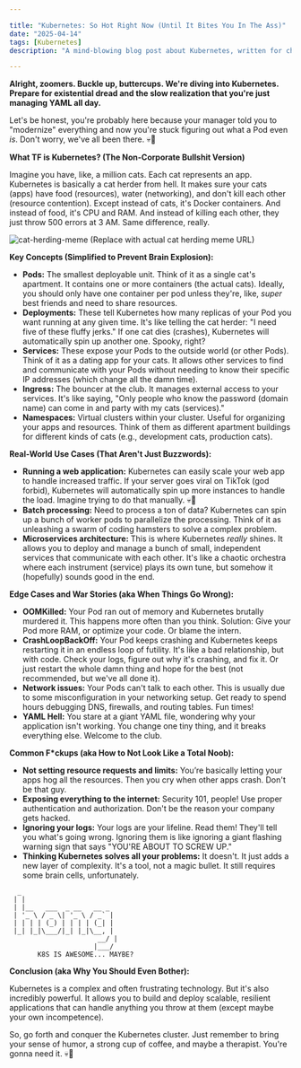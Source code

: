 ```yaml
---

title: "Kubernetes: So Hot Right Now (Until It Bites You In The Ass)"
date: "2025-04-14"
tags: [Kubernetes]
description: "A mind-blowing blog post about Kubernetes, written for chaotic Gen Z engineers."

---
```


**Alright, zoomers. Buckle up, buttercups. We're diving into Kubernetes. Prepare for existential dread and the slow realization that you're just managing YAML all day.**

Let's be honest, you're probably here because your manager told you to "modernize" everything and now you're stuck figuring out what a Pod even *is*. Don't worry, we've all been there. 💀🙏

**What TF is Kubernetes? (The Non-Corporate Bullshit Version)**

Imagine you have, like, a million cats. Each cat represents an app. Kubernetes is basically a cat herder from hell. It makes sure your cats (apps) have food (resources), water (networking), and don't kill each other (resource contention). Except instead of cats, it's Docker containers. And instead of food, it's CPU and RAM. And instead of killing each other, they just throw 500 errors at 3 AM. Same difference, really.

![cat-herding-meme](https://i.kym-cdn.com/photos/images/original/000/234/765/4c4.jpg)
(Replace with actual cat herding meme URL)

**Key Concepts (Simplified to Prevent Brain Explosion):**

*   **Pods:** The smallest deployable unit. Think of it as a single cat's apartment. It contains one or more containers (the actual cats). Ideally, you should only have one container per pod unless they're, like, *super* best friends and need to share resources.
*   **Deployments:** These tell Kubernetes how many replicas of your Pod you want running at any given time. It's like telling the cat herder: "I need five of these fluffy jerks." If one cat dies (crashes), Kubernetes will automatically spin up another one. Spooky, right?
*   **Services:** These expose your Pods to the outside world (or other Pods). Think of it as a dating app for your cats. It allows other services to find and communicate with your Pods without needing to know their specific IP addresses (which change all the damn time).
*   **Ingress:** The bouncer at the club. It manages external access to your services. It's like saying, "Only people who know the password (domain name) can come in and party with my cats (services)."
*   **Namespaces:** Virtual clusters within your cluster. Useful for organizing your apps and resources. Think of them as different apartment buildings for different kinds of cats (e.g., development cats, production cats).

**Real-World Use Cases (That Aren't Just Buzzwords):**

*   **Running a web application:** Kubernetes can easily scale your web app to handle increased traffic. If your server goes viral on TikTok (god forbid), Kubernetes will automatically spin up more instances to handle the load. Imagine trying to do that manually. 💀🙏
*   **Batch processing:** Need to process a ton of data? Kubernetes can spin up a bunch of worker pods to parallelize the processing. Think of it as unleashing a swarm of coding hamsters to solve a complex problem.
*   **Microservices architecture:** This is where Kubernetes *really* shines. It allows you to deploy and manage a bunch of small, independent services that communicate with each other. It's like a chaotic orchestra where each instrument (service) plays its own tune, but somehow it (hopefully) sounds good in the end.

**Edge Cases and War Stories (aka When Things Go Wrong):**

*   **OOMKilled:** Your Pod ran out of memory and Kubernetes brutally murdered it. This happens more often than you think. Solution: Give your Pod more RAM, or optimize your code. Or blame the intern.
*   **CrashLoopBackOff:** Your Pod keeps crashing and Kubernetes keeps restarting it in an endless loop of futility. It's like a bad relationship, but with code. Check your logs, figure out why it's crashing, and fix it. Or just restart the whole damn thing and hope for the best (not recommended, but we've all done it).
*   **Network issues:** Your Pods can't talk to each other. This is usually due to some misconfiguration in your networking setup. Get ready to spend hours debugging DNS, firewalls, and routing tables. Fun times!
*   **YAML Hell:** You stare at a giant YAML file, wondering why your application isn't working. You change one tiny thing, and it breaks everything else. Welcome to the club.

**Common F\*ckups (aka How to Not Look Like a Total Noob):**

*   **Not setting resource requests and limits:** You’re basically letting your apps hog all the resources. Then you cry when other apps crash. Don't be that guy.
*   **Exposing everything to the internet:** Security 101, people! Use proper authentication and authorization. Don't be the reason your company gets hacked.
*   **Ignoring your logs:** Your logs are your lifeline. Read them! They'll tell you what's going wrong. Ignoring them is like ignoring a giant flashing warning sign that says "YOU'RE ABOUT TO SCREW UP."
*   **Thinking Kubernetes solves all your problems:** It doesn't. It just adds a new layer of complexity. It's a tool, not a magic bullet. It still requires some brain cells, unfortunately.

```ascii
  _
 | |
 | |__   ___  _ __   __ _
 | '_ \ / _ \| '_ \ / _` |
 | | | | (_) | | | | (_| |
 |_| |_|\___/|_| |_|\__, |
                      __/ |
                     |___/
       K8S IS AWESOME... MAYBE?
```

**Conclusion (aka Why You Should Even Bother):**

Kubernetes is a complex and often frustrating technology. But it's also incredibly powerful. It allows you to build and deploy scalable, resilient applications that can handle anything you throw at them (except maybe your own incompetence).

So, go forth and conquer the Kubernetes cluster. Just remember to bring your sense of humor, a strong cup of coffee, and maybe a therapist. You're gonna need it. 💀🙏
